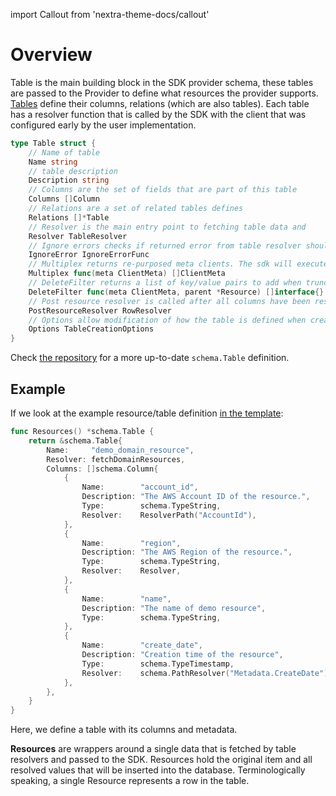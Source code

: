 

import Callout from 'nextra-theme-docs/callout'

# Overview

Table is the main building block in the SDK provider schema, these tables are passed to the Provider to define what resources the provider supports. [Tables](https://github.com/cloudquery/cq-provider-sdk/blob/main/provider/schema/table.go) define their columns, relations (which are also tables). Each table has a resolver function that is called by the SDK with the client that was configured early by the user implementation.

```go
type Table struct {
	// Name of table
	Name string
	// table description
	Description string
	// Columns are the set of fields that are part of this table
	Columns []Column
	// Relations are a set of related tables defines
	Relations []*Table
	// Resolver is the main entry point to fetching table data and
	Resolver TableResolver
	// Ignore errors checks if returned error from table resolver should be ignored.
	IgnoreError IgnoreErrorFunc
	// Multiplex returns re-purposed meta clients. The sdk will execute the table with each of them
	Multiplex func(meta ClientMeta) []ClientMeta
	// DeleteFilter returns a list of key/value pairs to add when truncating this table's data from the database.
	DeleteFilter func(meta ClientMeta, parent *Resource) []interface{}
	// Post resource resolver is called after all columns have been resolved, and before resource is inserted to database.
	PostResourceResolver RowResolver
	// Options allow modification of how the table is defined when created
	Options TableCreationOptions
}
```

Check [the repository](https://github.com/cloudquery/cq-provider-sdk/blob/main/provider/schema/table.go) for a more up-to-date `schema.Table` definition.

## Example

If we look at the example resource/table definition [in the template](https://github.com/cloudquery/cq-provider-template/blob/main/resources/services/demo/resource.go):

```go
func Resources() *schema.Table {
	return &schema.Table{
		Name:     "demo_domain_resource",
		Resolver: fetchDomainResources,
		Columns: []schema.Column{
			{
				Name:        "account_id",
				Description: "The AWS Account ID of the resource.",
				Type:        schema.TypeString,
				Resolver:    ResolverPath("AccountId"),
			},
			{
				Name:        "region",
				Description: "The AWS Region of the resource.",
				Type:        schema.TypeString,
				Resolver:    Resolver,
			},
			{
				Name:        "name",
				Description: "The name of demo resource",
				Type:        schema.TypeString,
			},
			{
				Name:        "create_date",
				Description: "Creation time of the resource",
				Type:        schema.TypeTimestamp,
				Resolver:    schema.PathResolver("Metadata.CreateDate"),
			},
		},
	}
}
```

Here, we define a table with its columns and metadata.

<Callout type="info">

**Resources** are wrappers around a single data that is fetched by table resolvers and passed to the SDK. Resources hold the original item and all resolved values that will be inserted into the database.
Terminologically speaking, a single Resource represents a row in the table.

</Callout>
